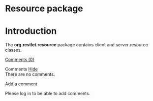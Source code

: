 Resource package
================

Introduction
============

The **org.restlet.resource** package contains client and server resource
classes.

[Comments
(0)](http://web.archive.org/web/20110823083615/http://wiki.restlet.org/docs_2.0/13-restlet/27-restlet/328-restlet.html#)

Comments
[Hide](http://web.archive.org/web/20110823083615/http://wiki.restlet.org/docs_2.0/13-restlet/27-restlet/328-restlet.html#)
\
There are no comments.

Add a comment

Please log in to be able to add comments.

